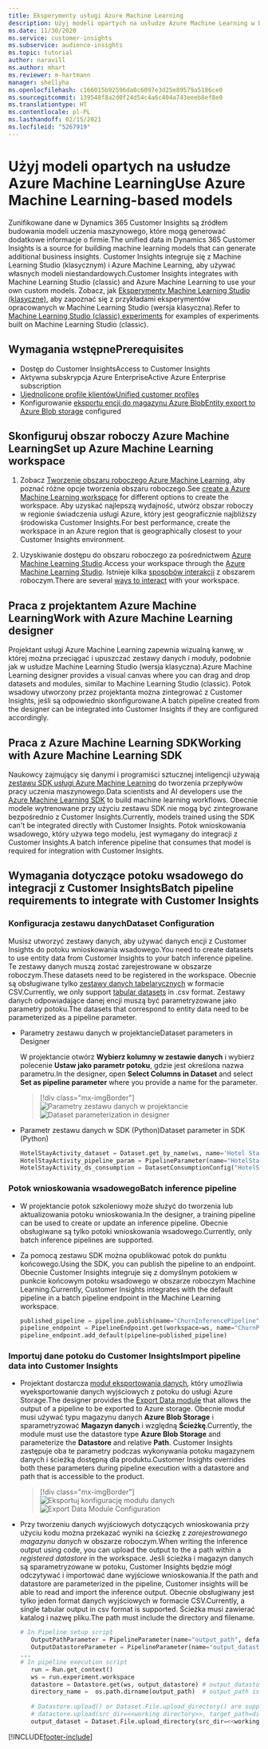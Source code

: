 ```yaml
---
title: Eksperymenty usługi Azure Machine Learning
description: Użyj modeli opartych na usłudze Azure Machine Learning w Dynamics 365 Customer Insights.
ms.date: 11/30/2020
ms.service: customer-insights
ms.subservice: audience-insights
ms.topic: tutorial
author: naravill
ms.author: mhart
ms.reviewer: m-hartmann
manager: shellyha
ms.openlocfilehash: c166015b92596da0c6097e3d25e89579a5186ce0
ms.sourcegitcommit: 139548f8a2d0f24d54c4a6c404a743eeeb8ef8e0
ms.translationtype: HT
ms.contentlocale: pl-PL
ms.lasthandoff: 02/15/2021
ms.locfileid: "5267919"
---
```

# <a name="use-azure-machine-learning-based-models"></a><span data-ttu-id="3cc65-103">Użyj modeli opartych na usłudze Azure Machine Learning</span><span class="sxs-lookup"><span data-stu-id="3cc65-103">Use Azure Machine Learning-based models</span></span>

<span data-ttu-id="3cc65-104">Zunifikowane dane w Dynamics 365 Customer Insights są źródłem budowania modeli uczenia maszynowego, które mogą generować dodatkowe informacje o firmie.</span><span class="sxs-lookup"><span data-stu-id="3cc65-104">The unified data in Dynamics 365 Customer Insights is a source for building machine learning models that can generate additional business insights.</span></span> <span data-ttu-id="3cc65-105">Customer Insights integruje się z Machine Learning Studio (klasycznym) i Azure Machine Learning, aby używać własnych modeli niestandardowych.</span><span class="sxs-lookup"><span data-stu-id="3cc65-105">Customer Insights integrates with Machine Learning Studio (classic) and Azure Machine Learning to use your own custom models.</span></span> <span data-ttu-id="3cc65-106">Zobacz, jak [Eksperymenty Machine Learning Studio (klasyczne)](machine-learning-studio-experiments.md), aby zapoznać się z przykładami eksperymentów opracowanych w Machine Learning Studio (wersja klasyczna).</span><span class="sxs-lookup"><span data-stu-id="3cc65-106">Refer to [Machine Learning Studio (classic) experiments](machine-learning-studio-experiments.md) for examples of experiments built on Machine Learning Studio (classic).</span></span> 

## <a name="prerequisites"></a><span data-ttu-id="3cc65-107">Wymagania wstępne</span><span class="sxs-lookup"><span data-stu-id="3cc65-107">Prerequisites</span></span>

- <span data-ttu-id="3cc65-108">Dostęp do Customer Insights</span><span class="sxs-lookup"><span data-stu-id="3cc65-108">Access to Customer Insights</span></span>
- <span data-ttu-id="3cc65-109">Aktywna subskrypcja Azure Enterprise</span><span class="sxs-lookup"><span data-stu-id="3cc65-109">Active Azure Enterprise subscription</span></span>
- [<span data-ttu-id="3cc65-110">Ujednolicone profile klientów</span><span class="sxs-lookup"><span data-stu-id="3cc65-110">Unified customer profiles</span></span>](data-unification.md)
- <span data-ttu-id="3cc65-111">Konfigurowanie [eksportu encji do magazynu Azure Blob](export-azure-blob-storage.md)</span><span class="sxs-lookup"><span data-stu-id="3cc65-111">[Entity export to Azure Blob storage](export-azure-blob-storage.md) configured</span></span>

## <a name="set-up-azure-machine-learning-workspace"></a><span data-ttu-id="3cc65-112">Skonfiguruj obszar roboczy Azure Machine Learning</span><span class="sxs-lookup"><span data-stu-id="3cc65-112">Set up Azure Machine Learning workspace</span></span>

1. <span data-ttu-id="3cc65-113">Zobacz [Tworzenie obszaru roboczego Azure Machine Learning](https://docs.microsoft.com/azure/machine-learning/concept-workspace#-create-a-workspace), aby poznać różne opcje tworzenia obszaru roboczego.</span><span class="sxs-lookup"><span data-stu-id="3cc65-113">See [create a Azure Machine Learning workspace](https://docs.microsoft.com/azure/machine-learning/concept-workspace#-create-a-workspace) for different options to create the workspace.</span></span> <span data-ttu-id="3cc65-114">Aby uzyskać najlepszą wydajność, utwórz obszar roboczy w regionie świadczenia usługi Azure, który jest geograficznie najbliższy środowiska Customer Insights.</span><span class="sxs-lookup"><span data-stu-id="3cc65-114">For best performance, create the workspace in an Azure region that is geographically closest to your Customer Insights environment.</span></span>

1. <span data-ttu-id="3cc65-115">Uzyskiwanie dostępu do obszaru roboczego za pośrednictwem [Azure Machine Learning Studio](https://ml.azure.com/).</span><span class="sxs-lookup"><span data-stu-id="3cc65-115">Access your workspace through the [Azure Machine Learning Studio](https://ml.azure.com/).</span></span> <span data-ttu-id="3cc65-116">Istnieje kilka [sposobów interakcji](https://docs.microsoft.com/azure/machine-learning/concept-workspace#tools-for-workspace-interaction) z obszarem roboczym.</span><span class="sxs-lookup"><span data-stu-id="3cc65-116">There are several [ways to interact](https://docs.microsoft.com/azure/machine-learning/concept-workspace#tools-for-workspace-interaction) with your workspace.</span></span>

## <a name="work-with-azure-machine-learning-designer"></a><span data-ttu-id="3cc65-117">Praca z projektantem Azure Machine Learning</span><span class="sxs-lookup"><span data-stu-id="3cc65-117">Work with Azure Machine Learning designer</span></span>

<span data-ttu-id="3cc65-118">Projektant usługi Azure Machine Learning zapewnia wizualną kanwę, w której można przeciągać i upuszczać zestawy danych i moduły, podobnie jak w usłudze Machine Learning Studio (wersja klasyczna).</span><span class="sxs-lookup"><span data-stu-id="3cc65-118">Azure Machine Learning designer provides a visual canvas where you can drag and drop datasets and modules, similar to Machine Learning Studio (classic).</span></span> <span data-ttu-id="3cc65-119">Potok wsadowy utworzony przez projektanta można zintegrować z Customer Insights, jeśli są odpowiednio skonfigurowane.</span><span class="sxs-lookup"><span data-stu-id="3cc65-119">A batch pipeline created from the designer can be integrated into Customer Insights if they are configured accordingly.</span></span> 
   
## <a name="working-with-azure-machine-learning-sdk"></a><span data-ttu-id="3cc65-120">Praca z Azure Machine Learning SDK</span><span class="sxs-lookup"><span data-stu-id="3cc65-120">Working with Azure Machine Learning SDK</span></span>

<span data-ttu-id="3cc65-121">Naukowcy zajmujący się danymi i programiści sztucznej inteligencji używają [zestawu SDK usługi Azure Machine Learning](https://docs.microsoft.com/python/api/overview/azure/ml/?view=azure-ml-py&preserve-view=true) do tworzenia przepływów pracy uczenia maszynowego.</span><span class="sxs-lookup"><span data-stu-id="3cc65-121">Data scientists and AI developers use the [Azure Machine Learning SDK](https://docs.microsoft.com/python/api/overview/azure/ml/?view=azure-ml-py&preserve-view=true) to build machine learning workflows.</span></span> <span data-ttu-id="3cc65-122">Obecnie modele wytrenowane przy użyciu zestawu SDK nie mogą być zintegrowane bezpośrednio z Customer Insights.</span><span class="sxs-lookup"><span data-stu-id="3cc65-122">Currently, models trained using the SDK can't be integrated directly with Customer Insights.</span></span> <span data-ttu-id="3cc65-123">Potok wnioskowania wsadowego, który używa tego modelu, jest wymagany do integracji z Customer Insights.</span><span class="sxs-lookup"><span data-stu-id="3cc65-123">A batch inference pipeline that consumes that model is required for integration with Customer Insights.</span></span>

## <a name="batch-pipeline-requirements-to-integrate-with-customer-insights"></a><span data-ttu-id="3cc65-124">Wymagania dotyczące potoku wsadowego do integracji z Customer Insights</span><span class="sxs-lookup"><span data-stu-id="3cc65-124">Batch pipeline requirements to integrate with Customer Insights</span></span>

### <a name="dataset-configuration"></a><span data-ttu-id="3cc65-125">Konfiguracja zestawu danych</span><span class="sxs-lookup"><span data-stu-id="3cc65-125">Dataset Configuration</span></span>

<span data-ttu-id="3cc65-126">Musisz utworzyć zestawy danych, aby używać danych encji z Customer Insights do potoku wnioskowania wsadowego.</span><span class="sxs-lookup"><span data-stu-id="3cc65-126">You need to create datasets to use entity data from Customer Insights to your batch inference pipeline.</span></span> <span data-ttu-id="3cc65-127">Te zestawy danych muszą zostać zarejestrowane w obszarze roboczym.</span><span class="sxs-lookup"><span data-stu-id="3cc65-127">These datasets need to be registered in the workspace.</span></span> <span data-ttu-id="3cc65-128">Obecnie są obsługiwane tylko [zestawy danych tabelarycznych](https://docs.microsoft.com/azure/machine-learning/how-to-create-register-datasets#tabulardataset) w formacie CSV.</span><span class="sxs-lookup"><span data-stu-id="3cc65-128">Currently, we only support [tabular datasets](https://docs.microsoft.com/azure/machine-learning/how-to-create-register-datasets#tabulardataset) in .csv format.</span></span> <span data-ttu-id="3cc65-129">Zestawy danych odpowiadające danej encji muszą być parametryzowane jako parametry potoku.</span><span class="sxs-lookup"><span data-stu-id="3cc65-129">The datasets that correspond to entity data need to be parameterized as a pipeline parameter.</span></span>
   
* <span data-ttu-id="3cc65-130">Parametry zestawu danych w projektancie</span><span class="sxs-lookup"><span data-stu-id="3cc65-130">Dataset parameters in Designer</span></span>
   
     <span data-ttu-id="3cc65-131">W projektancie otwórz **Wybierz kolumny w zestawie danych** i wybierz polecenie **Ustaw jako parametr potoku**, gdzie jest określona nazwa parametru.</span><span class="sxs-lookup"><span data-stu-id="3cc65-131">In the designer, open **Select Columns in Dataset** and select **Set as pipeline parameter** where you provide a name for the parameter.</span></span>

     > [!div class="mx-imgBorder"]
     > <span data-ttu-id="3cc65-132">![Parametry zestawu danych w projektancie](media/intelligence-designer-dataset-parameters.png "Parametry zestawu danych w projektancie")</span><span class="sxs-lookup"><span data-stu-id="3cc65-132">![Dataset parameterization in designer](media/intelligence-designer-dataset-parameters.png "Dataset parameterization in designer")</span></span>
   
* <span data-ttu-id="3cc65-133">Parametr zestawu danych w SDK (Python)</span><span class="sxs-lookup"><span data-stu-id="3cc65-133">Dataset parameter in SDK (Python)</span></span>
   
   ```python
   HotelStayActivity_dataset = Dataset.get_by_name(ws, name='Hotel Stay Activity Data')
   HotelStayActivity_pipeline_param = PipelineParameter(name="HotelStayActivity_pipeline_param", default_value=HotelStayActivity_dataset)
   HotelStayActivity_ds_consumption = DatasetConsumptionConfig("HotelStayActivity_dataset", HotelStayActivity_pipeline_param)
   ```

### <a name="batch-inference-pipeline"></a><span data-ttu-id="3cc65-134">Potok wnioskowania wsadowego</span><span class="sxs-lookup"><span data-stu-id="3cc65-134">Batch inference pipeline</span></span>
  
* <span data-ttu-id="3cc65-135">W projektancie potok szkoleniowy może służyć do tworzenia lub aktualizowania potoku wnioskowania.</span><span class="sxs-lookup"><span data-stu-id="3cc65-135">In the designer, a training pipeline can be used to create or update an inference pipeline.</span></span> <span data-ttu-id="3cc65-136">Obecnie obsługiwane są tylko potoki wnioskowania wsadowego.</span><span class="sxs-lookup"><span data-stu-id="3cc65-136">Currently, only batch inference pipelines are supported.</span></span>

* <span data-ttu-id="3cc65-137">Za pomocą zestawu SDK można opublikować potok do punktu końcowego.</span><span class="sxs-lookup"><span data-stu-id="3cc65-137">Using the SDK, you can publish the pipeline to an endpoint.</span></span> <span data-ttu-id="3cc65-138">Obecnie Customer Insights integruje się z domyślnym potokiem w punkcie końcowym potoku wsadowego w obszarze roboczym Machine Learning.</span><span class="sxs-lookup"><span data-stu-id="3cc65-138">Currently, Customer Insights integrates with the default pipeline in a batch pipeline endpoint in the Machine Learning workspace.</span></span>
   
   ```python
   published_pipeline = pipeline.publish(name="ChurnInferencePipeline", description="Published Churn Inference pipeline")
   pipeline_endpoint = PipelineEndpoint.get(workspace=ws, name="ChurnPipelineEndpoint") 
   pipeline_endpoint.add_default(pipeline=published_pipeline)
   ```

### <a name="import-pipeline-data-into-customer-insights"></a><span data-ttu-id="3cc65-139">Importuj dane potoku do Customer Insights</span><span class="sxs-lookup"><span data-stu-id="3cc65-139">Import pipeline data into Customer Insights</span></span>

* <span data-ttu-id="3cc65-140">Projektant dostarcza [moduł eksportowania danych](https://docs.microsoft.com/azure/machine-learning/algorithm-module-reference/export-data), który umożliwia wyeksportowanie danych wyjściowych z potoku do usługi Azure Storage.</span><span class="sxs-lookup"><span data-stu-id="3cc65-140">The designer provides the [Export Data module](https://docs.microsoft.com/azure/machine-learning/algorithm-module-reference/export-data) that allows the output of a pipeline to be exported to Azure storage.</span></span> <span data-ttu-id="3cc65-141">Obecnie moduł musi używać typu magazynu danych **Azure Blob Storage** i sparametryzować **Magazyn danych** i względną **Ścieżkę**.</span><span class="sxs-lookup"><span data-stu-id="3cc65-141">Currently, the module must use the datastore type **Azure Blob Storage** and parameterize the **Datastore** and relative **Path**.</span></span> <span data-ttu-id="3cc65-142">Customer Insights zastępuje oba te parametry podczas wykonywania potoku magazynem danych i ścieżką dostępną dla produktu.</span><span class="sxs-lookup"><span data-stu-id="3cc65-142">Customer Insights overrides both these parameters during pipeline execution with a datastore and path that is accessible to the product.</span></span>
   > [!div class="mx-imgBorder"]
   > <span data-ttu-id="3cc65-143">![Eksportuj konfigurację modułu danych](media/intelligence-designer-importdata.png "Eksportuj konfigurację modułu danych")</span><span class="sxs-lookup"><span data-stu-id="3cc65-143">![Export Data Module Configuration](media/intelligence-designer-importdata.png "Export Data Module Configuration")</span></span>
   
* <span data-ttu-id="3cc65-144">Przy tworzeniu danych wyjściowych dotyczących wnioskowania przy użyciu kodu można przekazać wyniki na ścieżkę z *zarejestrowanego magazynu danych* w obszarze roboczym.</span><span class="sxs-lookup"><span data-stu-id="3cc65-144">When writing the inference output using code, you can upload the output to the a path within a *registered datastore* in the workspace.</span></span> <span data-ttu-id="3cc65-145">Jeśli ścieżka i magazyn danych są sparametryzowane w potoku, Customer Insights będzie mógł odczytywać i importować dane wyjściowe wnioskowania.</span><span class="sxs-lookup"><span data-stu-id="3cc65-145">If the path and datastore are parameterized in the pipeline, Customer insights will be able to read and import the inference output.</span></span> <span data-ttu-id="3cc65-146">Obecnie obsługiwany jest tylko jeden format danych wyjściowych w formacie CSV.</span><span class="sxs-lookup"><span data-stu-id="3cc65-146">Currently, a single tabular output in csv format is supported.</span></span> <span data-ttu-id="3cc65-147">Ścieżka musi zawierać katalog i nazwę pliku.</span><span class="sxs-lookup"><span data-stu-id="3cc65-147">The path must include the directory and filename.</span></span>

   ```python
   # In Pipeline setup script
      OutputPathParameter = PipelineParameter(name="output_path", default_value="HotelChurnOutput/HotelChurnOutput.csv")
      OutputDatastoreParameter = PipelineParameter(name="output_datastore", default_value="workspaceblobstore")
   ...
   # In pipeline execution script
      run = Run.get_context()
      ws = run.experiment.workspace
      datastore = Datastore.get(ws, output_datastore) # output_datastore is parameterized
      directory_name =  os.path.dirname(output_path)  # output_path is parameterized.
      
      # Datastore.upload() or Dataset.File.upload_directory() are supported methods to uplaod the data
      # datastore.upload(src_dir=<<working directory>>, target_path=directory_name, overwrite=False, show_progress=True)
      output_dataset = Dataset.File.upload_directory(src_dir=<<working directory>>, target = (datastore, directory_name)) # Remove trailing "/" from directory_name
   ```


[!INCLUDE[footer-include](../includes/footer-banner.md)]